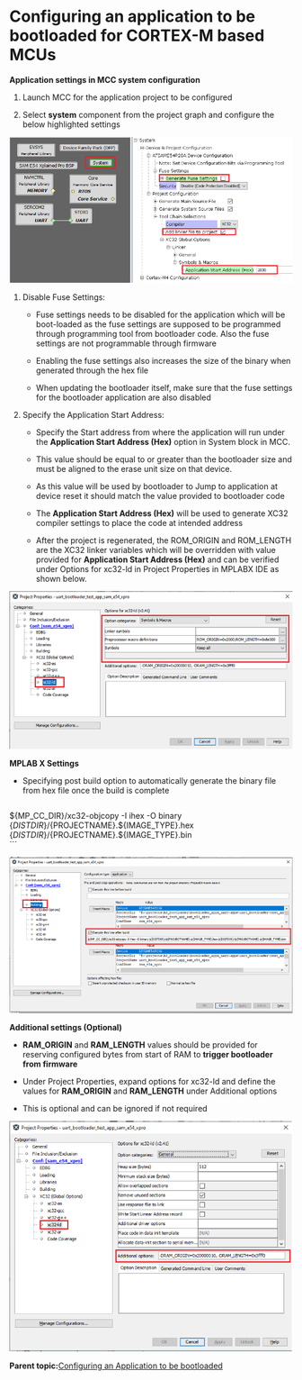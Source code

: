 # Configuring an application to be bootloaded for CORTEX-M based MCUs

**Application settings in MCC system configuration**

1.  Launch MCC for the application project to be configured

2.  Select **system** component from the project graph and configure the below highlighted settings


![application_config_mhc_setting](GUID-81999D08-3DA0-42E0-98EB-26FCB8E75741-low.png)

1.  Disable Fuse Settings:

    -   Fuse settings needs to be disabled for the application which will be boot-loaded as the fuse settings are supposed to be programmed through programming tool from bootloader code. Also the fuse settings are not programmable through firmware

    -   Enabling the fuse settings also increases the size of the binary when generated through the hex file

    -   When updating the bootloader itself, make sure that the fuse settings for the bootloader application are also disabled

2.  Specify the Application Start Address:

    -   Specify the Start address from where the application will run under the **Application Start Address \(Hex\)** option in System block in MCC.

    -   This value should be equal to or greater than the bootloader size and must be aligned to the erase unit size on that device.

    -   As this value will be used by bootloader to Jump to application at device reset it should match the value provided to bootloader code

    -   The **Application Start Address \(Hex\)** will be used to generate XC32 compiler settings to place the code at intended address

    -   After the project is regenerated, the ROM\_ORIGIN and ROM\_LENGTH are the XC32 linker variables which will be overridden with value provided for **Application Start Address \(Hex\)** and can be verified under Options for xc32-ld in Project Properties in MPLABX IDE as shown below.


![application_config_xc32_ld_rom](GUID-8D39F6E2-823C-466E-8C71-1B0E33426459-low.png)

**MPLAB X Settings**

-   Specifying post build option to automatically generate the binary file from hex file once the build is complete

    ```

    ```


$\{MP\_CC\_DIR\}/xc32-objcopy -I ihex -O binary $\{DISTDIR\}/$\{PROJECTNAME\}.$\{IMAGE\_TYPE\}.hex $\{DISTDIR\}/$\{PROJECTNAME\}.$\{IMAGE\_TYPE\}.bin<br />\`\`\`

![application_config_post_build_script](GUID-F52E21DD-7413-4618-A9D9-509C0DF4E71D-low.png)

**Additional settings \(Optional\)**

-   **RAM\_ORIGIN** and **RAM\_LENGTH** values should be provided for reserving configured bytes from start of RAM to **trigger bootloader from firmware**

-   Under Project Properties, expand options for xc32-ld and define the values for **RAM\_ORIGIN** and **RAM\_LENGTH** under Additional options

-   This is optional and can be ignored if not required


![application_config_xc32_ld_ram](GUID-7BE7FC9E-92E5-4CD8-9320-2D907D7ADF13-low.png)

**Parent topic:**[Configuring an Application to be bootloaded](GUID-1533B544-211D-4FA3-A80B-B55B97CB0311.md)

